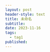 ```yaml
---
layout: post
header-style: text
title: 未命名
subtitle: 
date: 2023-11-16
tags:
  - tag1
published:
---
```

